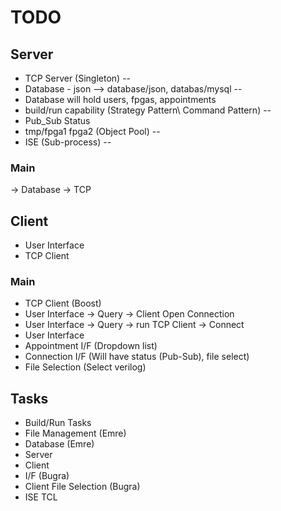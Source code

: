 # TODO 



## Server
- TCP Server (Singleton)                                      --
- Database - json --> database/json, databas/mysql            --
 - Database will hold users, fpgas, appointments
- build/run capability (Strategy Pattern\ Command Pattern)    --
 - Pub_Sub Status 
- tmp/fpga1 fpga2 (Object Pool)                               --
- ISE (Sub-process)                                           -- 

### Main
-> Database
-> TCP


## Client
- User Interface
- TCP Client


### Main
- TCP Client (Boost)
 - User Interface -> Query -> Client Open Connection
 - User Interface -> Query -> run TCP Client -> Connect
- User Interface
 - Appointment I/F (Dropdown list)
 - Connection I/F (Will have status (Pub-Sub), file select)
- File Selection (Select verilog)

## Tasks

  - Build/Run Tasks
  - File Management       (Emre)
  - Database              (Emre)
  - Server
  - Client
  - I/F                   (Bugra)
  - Client File Selection (Bugra)
  - ISE TCL

